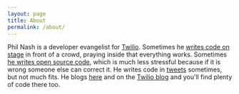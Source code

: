 ```yaml
---
layout: page
title: About
permalink: /about/
---
```


Phil Nash is a developer evangelist for [Twilio](https://www.twilio.com). Sometimes he [writes code on stage](http://lanyrd.com/profile/philnash/) in front of a crowd, praying inside that everything works. Sometimes [he writes open source code](https://github.com/philnash/), which is much less stressful because if it is wrong someone else can correct it. He writes code in [tweets](https://twitter.com/philnash) sometimes, but not much fits. He blogs [here](/blog/) and on the [Twilio blog](https://www.twilio.com/blog/author/phil) and you'll find plenty of code there too.
